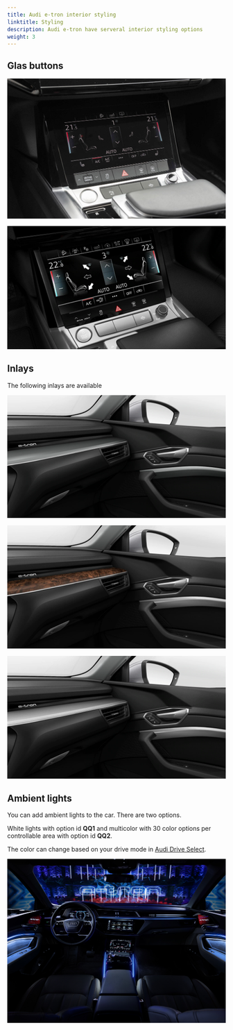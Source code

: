 ```yaml
---
title: Audi e-tron interior styling
linktitle: Styling
description: Audi e-tron have serveral interior styling options
weight: 3
---
```




## Glas buttons

![Glas buttons](standardbuttons.png "Standard buttons")

![Glas buttons](glasbuttons.png "Glas buttons")


## Inlays

The following inlays are available

![Glas buttons](inlays_graphitegrey_1.png "Graphite Grey Inlays - standard")

![Glas buttons](inlay_valnut.png "Valnut Inlays option 5MG")

![Glas buttons](inlays_aluminium.png "Valnut Inlay option 5TG")

## Ambient lights

You can add ambient lights to the car. There are two options.

White lights with option id **QQ1** and multicolor with 30 color options per controllable
area with option id **QQ2**.

The color can change based on your drive mode in [Audi Drive Select](/models/e-tron/technology/audidriveselect/).



![Glas buttons](multicolor.jpg "Multicolor interior lights")
